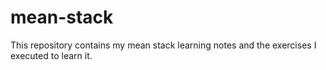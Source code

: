 # mean-stack
This repository contains my mean stack learning notes and the exercises I executed to learn it.
